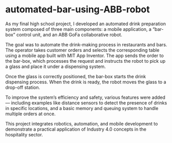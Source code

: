 # automated-bar-using-ABB-robot
As my final high school project, I developed an automated drink preparation system composed of three main components: a mobile application, a “bar-box” control unit, and an ABB GoFa collaborative robot.

The goal was to automate the drink-making process in restaurants and bars. The operator takes customer orders and selects the corresponding table using a mobile app built with MIT App Inventor. The app sends the order to the bar-box, which processes the request and instructs the robot to pick up a glass and place it under a dispensing system.

Once the glass is correctly positioned, the bar-box starts the drink dispensing process. When the drink is ready, the robot moves the glass to a drop-off station.

To improve the system’s efficiency and safety, various features were added — including examples like distance sensors to detect the presence of drinks in specific locations, and a basic memory and queuing system to handle multiple orders at once.

This project integrates robotics, automation, and mobile development to demonstrate a practical application of Industry 4.0 concepts in the hospitality sector.


